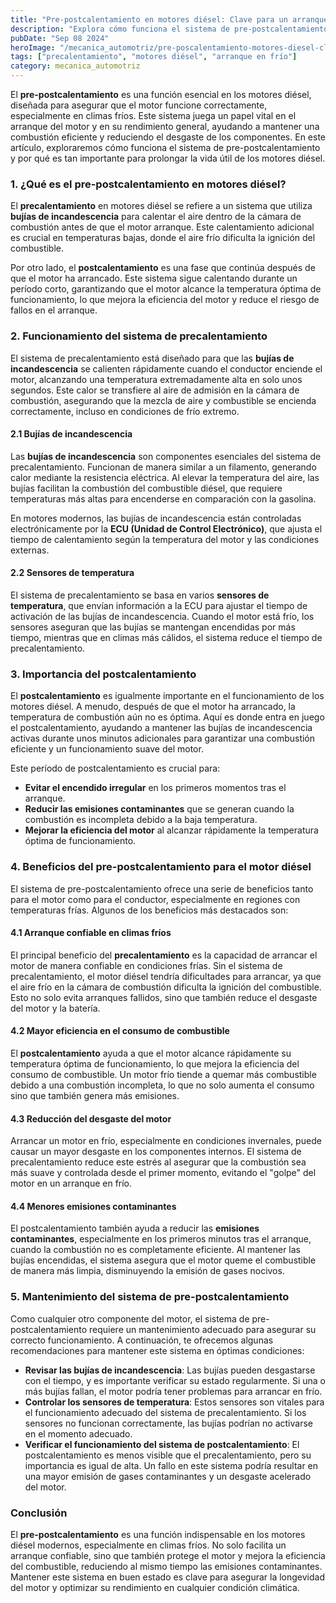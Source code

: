 ```yaml
---
title: "Pre-postcalentamiento en motores diésel: Clave para un arranque eficiente y duradero"
description: "Explora cómo funciona el sistema de pre-postcalentamiento en motores diésel, su importancia en el arranque en frío y cómo protege el motor a largo plazo."
pubDate: "Sep 08 2024"
heroImage: "/mecanica_automotriz/pre-poscalentamiento-motores-diesel-clave-para-un-arranque-eficiente-y-duradero.jpg"
tags: ["precalentamiento", "motores diésel", "arranque en frío"]
category: mecanica_automotriz
---
```


El **pre-postcalentamiento** es una función esencial en los motores diésel, diseñada para asegurar que el motor funcione correctamente, especialmente en climas fríos. Este sistema juega un papel vital en el arranque del motor y en su rendimiento general, ayudando a mantener una combustión eficiente y reduciendo el desgaste de los componentes. En este artículo, exploraremos cómo funciona el sistema de pre-postcalentamiento y por qué es tan importante para prolongar la vida útil de los motores diésel.

### 1. ¿Qué es el pre-postcalentamiento en motores diésel?

El **precalentamiento** en motores diésel se refiere a un sistema que utiliza **bujías de incandescencia** para calentar el aire dentro de la cámara de combustión antes de que el motor arranque. Este calentamiento adicional es crucial en temperaturas bajas, donde el aire frío dificulta la ignición del combustible.

Por otro lado, el **postcalentamiento** es una fase que continúa después de que el motor ha arrancado. Este sistema sigue calentando durante un período corto, garantizando que el motor alcance la temperatura óptima de funcionamiento, lo que mejora la eficiencia del motor y reduce el riesgo de fallos en el arranque.

### 2. Funcionamiento del sistema de precalentamiento

El sistema de precalentamiento está diseñado para que las **bujías de incandescencia** se calienten rápidamente cuando el conductor enciende el motor, alcanzando una temperatura extremadamente alta en solo unos segundos. Este calor se transfiere al aire de admisión en la cámara de combustión, asegurando que la mezcla de aire y combustible se encienda correctamente, incluso en condiciones de frío extremo.

#### 2.1 Bujías de incandescencia

Las **bujías de incandescencia** son componentes esenciales del sistema de precalentamiento. Funcionan de manera similar a un filamento, generando calor mediante la resistencia eléctrica. Al elevar la temperatura del aire, las bujías facilitan la combustión del combustible diésel, que requiere temperaturas más altas para encenderse en comparación con la gasolina.

En motores modernos, las bujías de incandescencia están controladas electrónicamente por la **ECU (Unidad de Control Electrónico)**, que ajusta el tiempo de calentamiento según la temperatura del motor y las condiciones externas.

#### 2.2 Sensores de temperatura

El sistema de precalentamiento se basa en varios **sensores de temperatura**, que envían información a la ECU para ajustar el tiempo de activación de las bujías de incandescencia. Cuando el motor está frío, los sensores aseguran que las bujías se mantengan encendidas por más tiempo, mientras que en climas más cálidos, el sistema reduce el tiempo de precalentamiento.

### 3. Importancia del postcalentamiento

El **postcalentamiento** es igualmente importante en el funcionamiento de los motores diésel. A menudo, después de que el motor ha arrancado, la temperatura de combustión aún no es óptima. Aquí es donde entra en juego el postcalentamiento, ayudando a mantener las bujías de incandescencia activas durante unos minutos adicionales para garantizar una combustión eficiente y un funcionamiento suave del motor.

Este período de postcalentamiento es crucial para:

- **Evitar el encendido irregular** en los primeros momentos tras el arranque.
- **Reducir las emisiones contaminantes** que se generan cuando la combustión es incompleta debido a la baja temperatura.
- **Mejorar la eficiencia del motor** al alcanzar rápidamente la temperatura óptima de funcionamiento.

### 4. Beneficios del pre-postcalentamiento para el motor diésel

El sistema de pre-postcalentamiento ofrece una serie de beneficios tanto para el motor como para el conductor, especialmente en regiones con temperaturas frías. Algunos de los beneficios más destacados son:

#### 4.1 Arranque confiable en climas fríos

El principal beneficio del **precalentamiento** es la capacidad de arrancar el motor de manera confiable en condiciones frías. Sin el sistema de precalentamiento, el motor diésel tendría dificultades para arrancar, ya que el aire frío en la cámara de combustión dificulta la ignición del combustible. Esto no solo evita arranques fallidos, sino que también reduce el desgaste del motor y la batería.

#### 4.2 Mayor eficiencia en el consumo de combustible

El **postcalentamiento** ayuda a que el motor alcance rápidamente su temperatura óptima de funcionamiento, lo que mejora la eficiencia del consumo de combustible. Un motor frío tiende a quemar más combustible debido a una combustión incompleta, lo que no solo aumenta el consumo sino que también genera más emisiones.

#### 4.3 Reducción del desgaste del motor

Arrancar un motor en frío, especialmente en condiciones invernales, puede causar un mayor desgaste en los componentes internos. El sistema de precalentamiento reduce este estrés al asegurar que la combustión sea más suave y controlada desde el primer momento, evitando el "golpe" del motor en un arranque en frío.

#### 4.4 Menores emisiones contaminantes

El postcalentamiento también ayuda a reducir las **emisiones contaminantes**, especialmente en los primeros minutos tras el arranque, cuando la combustión no es completamente eficiente. Al mantener las bujías encendidas, el sistema asegura que el motor queme el combustible de manera más limpia, disminuyendo la emisión de gases nocivos.

### 5. Mantenimiento del sistema de pre-postcalentamiento

Como cualquier otro componente del motor, el sistema de pre-postcalentamiento requiere un mantenimiento adecuado para asegurar su correcto funcionamiento. A continuación, te ofrecemos algunas recomendaciones para mantener este sistema en óptimas condiciones:

- **Revisar las bujías de incandescencia**: Las bujías pueden desgastarse con el tiempo, y es importante verificar su estado regularmente. Si una o más bujías fallan, el motor podría tener problemas para arrancar en frío.
- **Controlar los sensores de temperatura**: Estos sensores son vitales para el funcionamiento adecuado del sistema de precalentamiento. Si los sensores no funcionan correctamente, las bujías podrían no activarse en el momento adecuado.
- **Verificar el funcionamiento del sistema de postcalentamiento**: El postcalentamiento es menos visible que el precalentamiento, pero su importancia es igual de alta. Un fallo en este sistema podría resultar en una mayor emisión de gases contaminantes y un desgaste acelerado del motor.

### Conclusión

El **pre-postcalentamiento** es una función indispensable en los motores diésel modernos, especialmente en climas fríos. No solo facilita un arranque confiable, sino que también protege el motor y mejora la eficiencia del combustible, reduciendo al mismo tiempo las emisiones contaminantes. Mantener este sistema en buen estado es clave para asegurar la longevidad del motor y optimizar su rendimiento en cualquier condición climática.
